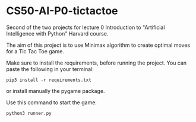 # CS50-AI-P0-tictactoe
Second of the two projects for lecture 0 Introduction to "Artificial Intelligence with Python" Harvard course.

The aim of this project is to use Minimax algorithm to create optimal moves for a Tic Tac Toe game. 

Make sure to install the requirements, before running the project. You can paste the following in your terminal:

`pip3 install -r requirements.txt`

or install manually the pygame package.

Use this command to start the game:

`python3 runner.py`